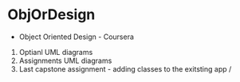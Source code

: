 # ObjOrDesign
* Object Oriented Design - Coursera
1. Optianl UML diagrams 
2. Assignments UML diagrams 
3. Last capstone assignment - adding classes to the exitsting app
/
